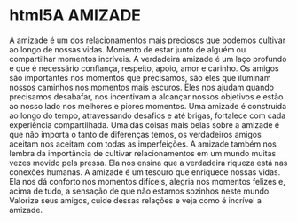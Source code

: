 # html5A AMIZADE
A amizade é um dos relacionamentos mais preciosos que podemos cultivar ao longo de nossas vidas. Momento de estar junto de alguém ou compartilhar momentos incríveis. A verdadeira amizade é um laço profundo e que é necessário confiança, respeito, apoio, amor e carinho. 
Os amigos são importantes nos momentos que precisamos, são eles que iluminam nossos caminhos nos momentos mais escuros. Eles nos ajudam quando precisamos desabafar, nos incentivam a alcançar nossos objetivos e estão ao nosso lado nos melhores e piores momentos. Uma amizade é construída ao longo do tempo, atravessando desafios e até brigas, fortalece com cada experiência compartilhada. 
Uma das coisas mais belas sobre a amizade é que não importa o tanto de diferenças temos, os verdadeiros amigos aceitam nos aceitam com todas as imperfeições. A amizade também nos lembra da importância de cultivar relacionamentos em um mundo muitas vezes movido pela pressa. Ela nos ensina que a verdadeira riqueza está nas conexões humanas. 
 A amizade é um tesouro que enriquece nossas vidas. Ela nos dá conforto nos momentos difíceis, alegria nos momentos felizes e, acima de tudo, a sensação de que não estamos sozinhos neste mundo. Valorize seus amigos, cuide dessas relações e veja como é incrível a amizade. 
